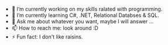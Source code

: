- 🔭 I’m currently working on my skills ralated with programming.
- 🌱 I’m currently learning C#, .NET, Relational Databses & SQL.
- 💬 Ask me about whatever you want, maybe I will answer ...
- 📫 How to reach me: look around :D
- ⚡ Fun fact: I don't like raisins.

